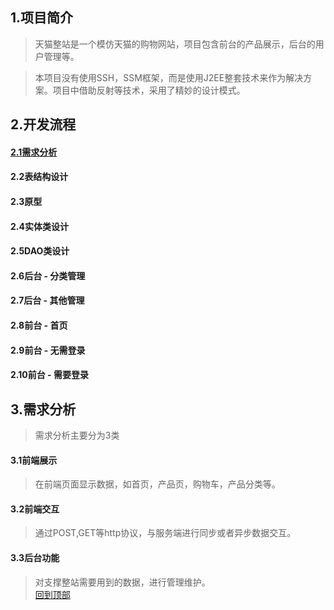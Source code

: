 1.项目简介
----------  
>天猫整站是一个模仿天猫的购物网站，项目包含前台的产品展示，后台的用户管理等。 
  
>本项目没有使用SSH，SSM框架，而是使用J2EE整套技术来作为解决方案。项目中借助反射等技术，采用了精妙的设计模式。
	  
2.开发流程
----------  
#### [2.1需求分析](#3)  
#### 2.2表结构设计  
#### 2.3原型  
#### 2.4实体类设计    
#### 2.5DAO类设计  
#### 2.6后台 - 分类管理  
#### 2.7后台 - 其他管理  
#### 2.8前台 - 首页  
#### 2.9前台 - 无需登录  
#### 2.10前台 - 需要登录

3.需求分析  
----------
>需求分析主要分为3类
#### 3.1前端展示  
>在前端页面显示数据，如首页，产品页，购物车，产品分类等。  
#### 3.2前端交互  
>通过POST,GET等http协议，与服务端进行同步或者异步数据交互。  
#### 3.3后台功能  
>对支撑整站需要用到的数据，进行管理维护。   
[回到顶部](#readme)


